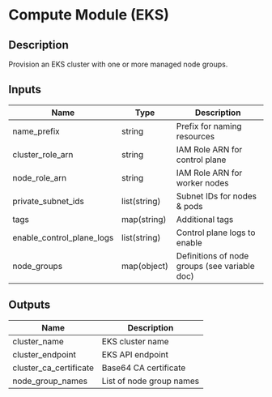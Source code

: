 # Compute Module (EKS)

## Description
Provision an EKS cluster with one or more managed node groups.

## Inputs
| Name                    | Type         | Description                                    |
|-------------------------|--------------|------------------------------------------------|
| name_prefix             | string       | Prefix for naming resources                    |
| cluster_role_arn        | string       | IAM Role ARN for control plane                 |
| node_role_arn           | string       | IAM Role ARN for worker nodes                  |
| private_subnet_ids      | list(string) | Subnet IDs for nodes & pods                    |
| tags                    | map(string)  | Additional tags                                |
| enable_control_plane_logs | list(string) | Control plane logs to enable                   |
| node_groups             | map(object) | Definitions of node groups (see variable doc)  |

## Outputs
| Name                   | Description               |
|------------------------|---------------------------|
| cluster_name           | EKS cluster name          |
| cluster_endpoint       | EKS API endpoint          |
| cluster_ca_certificate | Base64 CA certificate     |
| node_group_names       | List of node group names  |
